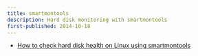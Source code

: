 ```yaml
---
title: smartmontools
description: Hard disk monitoring with smartmontools
first-published: 2014-10-18
---
```


*   [How to check hard disk health on Linux using smartmontools](http://xmodulo.com/check-hard-disk-health-linux-smartmontools.html)
